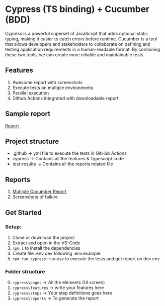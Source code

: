 # Cypress (TS binding) + Cucumber (BDD)

Cypress is a powerful superset of JavaScript that adds optional static typing, making it easier to catch errors before runtime.
Cucumber is a tool that allows developers and stakeholders to collaborate on defining and testing application requirements in a human-readable format. By combining these two tools, we can create more reliable and maintainable tests.

## Features

1. Awesome report with screenshots
2. Execute tests on multiple environments
3. Parallel execution
4. Github Actions integrated with downloadable report

## Sample report

[Report](https://nguyenvanduong6.github.io/cypress-with-cucumber/local-run/)

## Project structure

- .github -> yml file to execute the tests in GitHub Actions
- cypress -> Contains all the features & Typescript code
- test-results -> Contains all the reports related file

## Reports

1. [Mutilple Cucumber Report](https://github.com/WasiqB/multiple-cucumber-html-reporter)
2. Screenshots of failure

## Get Started

### Setup:

1. Clone or download the project
2. Extract and open in the VS-Code
3. `npm i` to install the dependencies
4. Create file .env.dev following .env.example
5. `npm run cypress:run-dev` to execute the tests and get report on dev env

### Folder structure

0. `cypress\pages` -> All the elements (UI screen)
1. `cypress\features` -> write your features here
2. `cypress\steps` -> Your step definitions goes here
3. `cypress\reports` -> To generate the report
